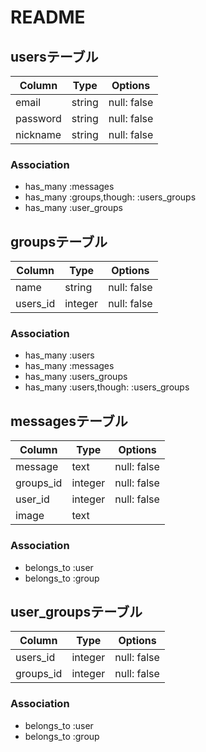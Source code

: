 # README
## usersテーブル
|Column|Type|Options|
|------|----|-------|
|email|string|null: false|
|password|string|null: false|
|nickname|string|null: false|
### Association
- has_many :messages
- has_many :groups,though: :users_groups
- has_many :user_groups

## groupsテーブル
|Column|Type|Options|
|------|----|-------|
|name|string|null: false|
|users_id|integer|null: false|
### Association
- has_many :users
- has_many :messages
- has_many :users_groups
- has_many :users,though: :users_groups

## messagesテーブル
|Column|Type|Options|
|------|----|-------|
|message|text|null: false|
|groups_id|integer|null: false|
|user_id|integer|null: false|
|image|text||
### Association
- belongs_to :user
- belongs_to :group

## user_groupsテーブル
|Column|Type|Options|
|------|----|-------|
|users_id|integer|null: false|
|groups_id|integer|null: false|
### Association
- belongs_to :user
- belongs_to :group
